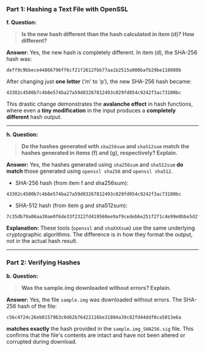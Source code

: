 ### **Part 1: Hashing a Text File with OpenSSL**

**f. Question:**

> **Is the new hash different than the hash calculated in item (d)? How different?**

**Answer:**
Yes, the new hash is completely different. In item (d), the SHA-256 hash was:

```
deff9c9bbece44866796ff6cf21f2612fbb77aa1b2515a900bafb29be118080b
```

After changing just **one letter** (‘m’ to ‘p’), the new SHA-256 hash became:

```
43302c4500b7c4b8e574ba27a59d83267812493c029fd054c9242f3ac73100bc
```

This drastic change demonstrates the **avalanche effect** in hash functions, where even a **tiny modification** in the input produces a **completely different** hash output.

---

**h. Question:**

> **Do the hashes generated with `sha256sum` and `sha512sum` match the hashes generated in items (f) and (g), respectively? Explain.**

**Answer:**
Yes, the hashes generated using `sha256sum` and `sha512sum` **do match** those generated using `openssl sha256` and `openssl sha512`.

* SHA-256 hash (from item f and sha256sum):

```
43302c4500b7c4b8e574ba27a59d83267812493c029fd054c9242f3ac73100bc
```

* SHA-512 hash (from item g and sha512sum):

```
7c35db79a06aa30ae0f6de33f2322fd419560ee9af9cedeb6e251f2f1c4e99e0bbe5d2fc32ce501468891150e3be7e288e3e568450812980c9f8288e3103a1d3
```

**Explanation:** These tools (`openssl` and `shaXXXsum`) use the same underlying cryptographic algorithms. The difference is in how they format the output, not in the actual hash result.

---

### **Part 2: Verifying Hashes**

**b. Question:**

> **Was the sample.img downloaded without errors? Explain.**

**Answer:**
Yes, the file `sample.img` was downloaded without errors. The SHA-256 hash of the file:

```
c56c4724c26eb0157963c0d62b76422116be31804a39c82fd44ddf0ca5013e6a
```

**matches exactly** the hash provided in the `sample.img_SHA256.sig` file. This confirms that the file's contents are intact and have not been altered or corrupted during download.
